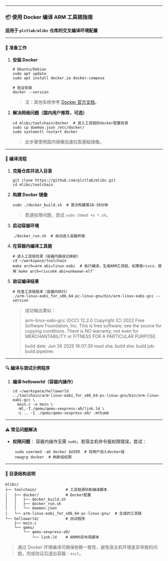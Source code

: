 ------

### **📦 使用 Docker 编译 ARM 工具链指南**

**适用于 `plctlab/mlibc` 仓库的交叉编译环境配置**

------

#### **🔧 准备工作**

1. **安装 Docker**

   ```
   # Ubuntu/Debian
   sudo apt update
   sudo apt install docker.io docker-compose
   
   # 验证安装
   docker --version
   ```

   > 注：其他系统参考 [Docker 官方文档](https://docs.docker.com/engine/install/)。

2. **解决网络问题（国内用户推荐，可选）**

   ```
   cd mlibc/toolchain/docker  # 进入工具链的docker配置目录
   sudo cp daemon.json /etc/docker/
   sudo systemctl restart docker
   ```

   > 此步骤使用国内镜像加速拉取基础镜像。

------

#### **🚀 编译流程**

1. **克隆仓库并进入目录**

   ```
   git clone https://github.com/plctlab/mlibc.git
   cd mlibc/toolchain 
   ```

2. **构建 Docker 镜像**

   ```
   sudo ./docker_build.sh  # 首次构建需10-30分钟
   ```

   > 若遇权限问题，尝试 `sudo chmod +x *.sh`。

3. **启动容器环境**

   ```
   ./docker_run.sh  # 自动进入容器终端
   ```

4. **在容器内编译工具链**

   ```
   # 进入工具链目录（容器内路径已映射）
   cd ~/workspace/toolchain
   make arch=arm abi=linux-eabi  # 执行编译，生成ARM工具链，如果是riscv，使用`make arch=riscv64 abi=unkwown-elf`
   ```

5. **验证编译结果**

   ```
   # 检查工具链版本（容器内执行）
   ./arm-linux-eabi_for_x86_64-pc-linux-gnu/bin/arm-linux-eabi-gcc --version
   ```

   > 成功输出类似：
   >
   > arm-linux-eabi-gcc (GCC) 12.2.0
   > Copyright (C) 2022 Free Software Foundation, Inc.
   > This is free software; see the source for copying conditions.  There is NO
   > warranty; not even for MERCHANTABILITY or FITNESS FOR A PARTICULAR PURPOSE.
   >
   > build date: Jun 26 2025 16:07:39
   > musl  sha: 
   > build sha: 
   > build job: 
   > build pipeline: 

------

#### **🔍 编译与测试示例程序**

1. **编译 helloworld（容器内操作）**

   ```
   cd ~/workspace/helloworld
   ../toolchain/arm-linux-eabi_for_x86_64-pc-linux-gnu/bin/arm-linux-eabi-gcc \
     main.c -o main \
     -Wl,-T./qemu/qemu-vexpress-a9/link.ld \
     -L .. -I ./qemu/qemu-vexpress-a9/ -mthumb
   ```

------

#### **⚠️ 常见问题解决**

- **权限问题**：
   容器内操作无需 `sudo`，若宿主机命令报权限错误，尝试：

  ```
   sudo usermod -aG docker $USER  # 将用户加入docker组
   newgrp docker  # 刷新组权限
  ```

------

#### **📂 目录结构说明**

```
mlibc/
├── toolchain/             # 工具链源码和编译脚本
│   ├── docker/            # Docker配置
│   │   ├── docker_build.sh
│   │   ├── docker_run.sh
│   │   └── daemon.json
│   └── arm-linux-eabi_for_x86_64-pc-linux-gnu/  # 生成的工具链
└── helloworld/            # 测试程序
    ├── main.c
    └── qemu/
        └── qemu-vexpress-a9/
            └── link.ld    # ARM内存布局脚本
```

> 通过 Docker 环境编译可确保依赖一致性，避免宿主机环境差异导致的问题。完成验证后退出容器：`exit`。
